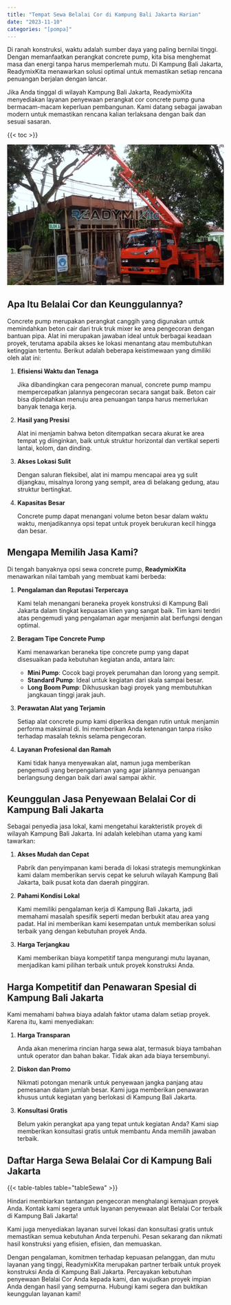 ```yaml
---
title: "Tempat Sewa Belalai Cor di Kampung Bali Jakarta Harian"
date: "2023-11-10"
categories: "[pompa]"
---
```


Di ranah konstruksi, waktu adalah sumber daya yang paling bernilai tinggi. Dengan memanfaatkan perangkat concrete pump, kita bisa menghemat masa dan energi tanpa harus memperlemah mutu. Di Kampung Bali Jakarta, ReadymixKita menawarkan solusi optimal untuk memastikan setiap rencana penuangan berjalan dengan lancar.

Jika Anda tinggal di wilayah Kampung Bali Jakarta, ReadymixKita menyediakan layanan penyewaan perangkat cor concrete pump guna bermacam-macam keperluan pembangunan. Kami datang sebagai jawaban modern untuk memastikan rencana kalian terlaksana dengan baik dan sesuai sasaran.

{{< toc >}}

![Tempat Sewa Belalai Cor di Kampung Bali Jakarta Harian](/images/pompa/sewa-pompa-17.jpg)

## Apa Itu Belalai Cor dan Keunggulannya?

Concrete pump merupakan perangkat canggih yang digunakan untuk memindahkan beton cair dari truk truk mixer ke area pengecoran dengan bantuan pipa. Alat ini merupakan jawaban ideal untuk berbagai keadaan proyek, terutama apabila akses ke lokasi menantang atau membutuhkan ketinggian tertentu. Berikut adalah beberapa keistimewaan yang dimiliki oleh alat ini:

1. **Efisiensi Waktu dan Tenaga**

   Jika dibandingkan cara pengecoran manual, concrete pump mampu mempercepatkan jalannya pengecoran secara sangat baik. Beton cair bisa dipindahkan menuju area penuangan tanpa harus memerlukan banyak tenaga kerja.

2. **Hasil yang Presisi**

   Alat ini menjamin bahwa beton ditempatkan secara akurat ke area tempat yg diinginkan, baik untuk struktur horizontal dan vertikal seperti lantai, kolom, dan dinding.

3. **Akses Lokasi Sulit**

   Dengan saluran fleksibel, alat ini mampu mencapai area yg sulit dijangkau, misalnya lorong yang sempit, area di belakang gedung, atau struktur bertingkat.

4. **Kapasitas Besar**

   Concrete pump dapat menangani volume beton besar dalam waktu waktu, menjadikannya opsi tepat untuk proyek berukuran kecil hingga dan besar.

## Mengapa Memilih Jasa Kami?

Di tengah banyaknya opsi sewa concrete pump, **ReadymixKita** menawarkan nilai tambah yang membuat kami berbeda:

1. **Pengalaman dan Reputasi Terpercaya**

   Kami telah menangani beraneka proyek konstruksi di Kampung Bali Jakarta dalam tingkat kepuasan klien yang sangat baik. Tim kami terdiri atas pengemudi yang pengalaman agar menjamin alat berfungsi dengan optimal.

2. **Beragam Tipe Concrete Pump**

   Kami menawarkan beraneka tipe concrete pump yang dapat disesuaikan pada kebutuhan kegiatan anda, antara lain:
   - **Mini Pump**: Cocok bagi proyek perumahan dan lorong yang sempit.
   - **Standard Pump**: Ideal untuk kegiatan dari skala sampai besar.
   - **Long Boom Pump**: Dikhususkan bagi proyek yang membutuhkan jangkauan tinggi jarak jauh.

3. **Perawatan Alat yang Terjamin**

   Setiap alat concrete pump kami diperiksa dengan rutin untuk menjamin performa maksimal di. Ini memberikan Anda ketenangan tanpa risiko terhadap masalah teknis selama pengecoran.

4. **Layanan Profesional dan Ramah**

   Kami tidak hanya menyewakan alat, namun juga memberikan pengemudi yang berpengalaman yang agar jalannya penuangan berlangsung dengan baik dari awal sampai akhir.

## Keunggulan Jasa Penyewaan Belalai Cor di Kampung Bali Jakarta

Sebagai penyedia jasa lokal, kami mengetahui karakteristik proyek di wilayah Kampung Bali Jakarta. Ini adalah kelebihan utama yang kami tawarkan:

1. **Akses Mudah dan Cepat**

   Pabrik dan penyimpanan kami berada di lokasi strategis memungkinkan kami dalam memberikan servis cepat ke seluruh wilayah Kampung Bali Jakarta, baik pusat kota dan daerah pinggiran.

2. **Pahami Kondisi Lokal**

   Kami memiliki pengalaman kerja di Kampung Bali Jakarta, jadi memahami masalah spesifik seperti medan berbukit atau area yang padat. Hal ini memberikan kami kesempatan untuk memberikan solusi terbaik yang dengan kebutuhan proyek Anda.

3. **Harga Terjangkau**

   Kami memberikan biaya kompetitif tanpa mengurangi mutu layanan, menjadikan kami pilihan terbaik untuk proyek konstruksi Anda.

## Harga Kompetitif dan Penawaran Spesial di Kampung Bali Jakarta

Kami memahami bahwa biaya adalah faktor utama dalam setiap proyek. Karena itu, kami menyediakan:

1. **Harga Transparan**

   Anda akan menerima rincian harga sewa alat, termasuk biaya tambahan untuk operator dan bahan bakar. Tidak akan ada biaya tersembunyi.

2. **Diskon dan Promo**

   Nikmati potongan menarik untuk penyewaan jangka panjang atau pemesanan dalam jumlah besar. Kami juga memberikan penawaran khusus untuk kegiatan yang berlokasi di Kampung Bali Jakarta.

3. **Konsultasi Gratis**

   Belum yakin perangkat apa yang tepat untuk kegiatan Anda? Kami siap memberikan konsultasi gratis untuk membantu Anda memilih jawaban terbaik.

## Daftar Harga Sewa Belalai Cor di Kampung Bali Jakarta

{{< table-tables table="tableSewa" >}}

Hindari membiarkan tantangan pengecoran menghalangi kemajuan proyek Anda. Kontak kami segera untuk layanan penyewaan alat Belalai Cor terbaik di Kampung Bali Jakarta!

Kami juga menyediakan layanan survei lokasi dan konsultasi gratis untuk memastikan semua kebutuhan Anda terpenuhi. Pesan sekarang dan nikmati hasil konstruksi yang efisien, efisien, dan memuaskan.

Dengan pengalaman, komitmen terhadap kepuasan pelanggan, dan mutu layanan yang tinggi, ReadymixKita merupakan partner terbaik untuk proyek konstruksi Anda di Kampung Bali Jakarta. Percayakan kebutuhan penyewaan Belalai Cor Anda kepada kami, dan wujudkan proyek impian Anda dengan hasil yang sempurna. Hubungi kami segera dan buktikan keunggulan layanan kami!